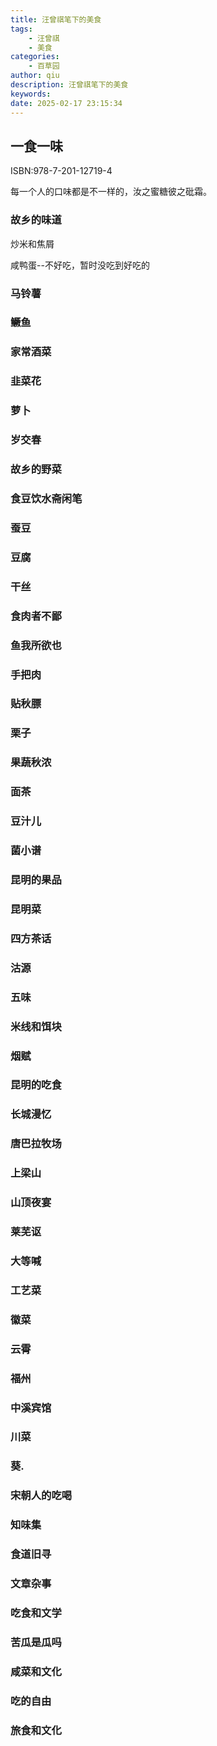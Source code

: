 ```yaml
---
title: 汪曾祺笔下的美食
tags: 
    - 汪曾祺
    - 美食
categories: 
    - 百草园
author: qiu
description: 汪曾祺笔下的美食
keywords: 
date: 2025-02-17 23:15:34
---
```


## 一食一味

ISBN:978-7-201-12719-4

每一个人的口味都是不一样的，汝之蜜糖彼之砒霜。

### 故乡的味道

炒米和焦屑

咸鸭蛋--不好吃，暂时没吃到好吃的

### 马铃薯

### 鳜鱼

### 家常酒菜

### 韭菜花

### 萝卜

### 岁交春

### 故乡的野菜

### 食豆饮水斋闲笔

### 蚕豆

### 豆腐

### 干丝

### 食肉者不鄙

### 鱼我所欲也

### 手把肉

### 贴秋膘

### 栗子

### 果蔬秋浓

### 面茶

### 豆汁儿

### 菌小谱

### 昆明的果品

### 昆明菜

### 四方茶话
 
### 沽源

### 五味

### 米线和饵块

### 烟赋

### 昆明的吃食

### 长城漫忆

### 唐巴拉牧场

### 上梁山

### 山顶夜宴

### 莱芜讴

### 大等喊

### 工艺菜

### 徽菜

### 云霄

### 福州

### 中溪宾馆

### 川菜
 
### 葵.

### 宋朝人的吃喝

### 知味集

### 食道旧寻

### 文章杂事

### 吃食和文学

### 苦瓜是瓜吗

### 咸菜和文化

### 吃的自由

### 旅食和文化